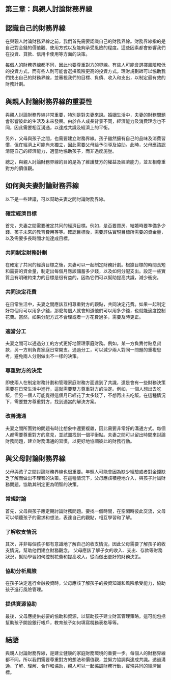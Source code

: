## 第三章：與親人討論財務界線

## 認識自己的財務界線

在與親人討論財務界線之前，我們首先需要認識自己的財務界線。財務界線指的是自己對金錢的價值觀、使用方式以及能夠承受風險的程度。這些因素都會影響我們在投資、貸款、信用卡使用等方面的決策。

每個人的財務界線都不同，因此也要尊重對方的界線。有些人可能會選擇風險較低的投資方式，而有些人則可能會選擇風險更高的投資方式。理財規劃師可以協助我們找出自己的財務界線，並審視我們的目標、負債、收入和支出，以制定最有效的財務計劃。

## 與親人討論財務界線的重要性

與親人討論財務界線非常重要，特別是對夫妻來說。婚姻生活中，夫妻的財務問題會影響彼此的生活及未來發展。由於各人成長背景不同，經濟能力及消費理念也不同，因此需要相互溝通，以達成共識及經濟上的平衡。

另外，父母與孩子之間，也需要建立財務界線。孩子雖然擁有自己的品味及消費習慣，但在經濟上可能尚未獨立，因此需要父母給予引導及協助。此時，父母應該認清楚自己的經濟能力，適當地協助孩子，而非過度施壓。

總之，與親人討論財務界線的目的是為了維護雙方的權益及經濟能力，並互相尊重對方的價值觀。

## 如何與夫妻討論財務界線

以下是一些建議，可以幫助夫妻之間討論財務界線。

### 確定經濟目標

首先，夫妻之間需要確定共同的經濟目標。例如，是否要買房、結婚時要準備多少錢、孩子未來的教育費用等等。確認目標後，需要評估實現目標所需要的資金量，以及需要多長時間才能達成目標。

### 共同制定財務計劃

在確定了共同的經濟目標之後，夫妻可以一起制定財務計劃。根據目標的時間長短和需要的資金量，制定出每個月應該儲蓄多少錢，以及如何分配支出。設定一些實質且有明確約束力的目標是很有益的，因為它們可以幫助提高共識，減少衝突。

### 共同決定花費

在日常生活中，夫妻之間應該互相尊重對方的觀點，共同決定花費。如果一起制定好每個月可以用多少錢，那麼每個人就會知道他們可以用多少錢，也就能適度控制花費。當然，如果分配方式不合理或者一方花費過多，需要及時更正。

### 適當分工

夫妻之間可以通過分工的方式更好地管理家庭財務。例如，某一方負責付貼息貸款，另一方則負責家庭日常開支。通過分工，可以減少兩人對同一問題的重複思考，避免兩人分別做出不一樣的決策。

### 尊重對方的決定

即使兩人在制定財務計劃和管理家庭財務方面達到了共識，還是會有一些財務決策需要在日常生活中進行，這就需要雙方尊重對方的決定。例如，一個人想出去吃飯，但另一個人可能覺得這個月已經花了太多錢了，不想再出去吃飯。在這種情況下，需要雙方尊重對方，找到適當的解決方案。

### 改善溝通

夫妻之間所面對的問題有時比想象中還要複雜，因此需要非常好的溝通方式。每個人都需要尊重對方的意見，並試圖找到一個平衡點。夫妻之間可以留出時間來討論財務問題，建立財務溝通的習慣，以更好地協調彼此的財務行動。

## 與父母討論財務界線

父母與孩子之間討論財務界線也很重要。年輕人可能會因為缺少經驗或者對金錢缺乏了解而做出不理智的決策。在這種情況下，父母應該積極地介入，與孩子討論財務問題，協助其制定更為明智的決策。

### 常規討論

首先，父母與孩子應定期討論財務問題。要找一個時間，在空閑時彼此交流，父母可以傾聽孩子的需求和想法，表達自己的觀點，相互學習和了解。

### 了解收支情況

其次，并非每個孩子都有意識地了解自己的收支情況，因此父母需要了解孩子的收支情況，幫助他們建立財務觀念。 父母應該了解子女的收入、支出、存款等財務狀況，幫助學習如何控制花費和提高收入，從而做出更好的財務決策。

### 協助分析風險

在孩子決定進行金融投資時，父母應該了解孩子的投資知識和風險承受能力，協助孩子進行風險管理。

### 提供資源協助

最後，父母應提供必要的協助和資源，以幫助孩子建立財富管理策略。這可能包括幫助孩子開設銀行帳戶，教育孩子如何填寫稅務表格等等。

## 結語

與親人討論財務界線，是建立健康的家庭財務環境的重要一步。每個人的財務界線都不同，所以我們需要尊重對方的想法和價值觀，並努力協調與達成共識。透過溝通、了解、理解、合作和協助，親人可以一起協調財務行動，實現共同的經濟目標。